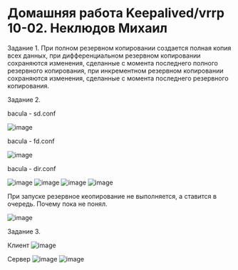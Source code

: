 # Домашняя работа Keepalived/vrrp 10-02. Неклюдов Михаил

Задание 1.
При полном резервном копировании создается полная копия всех данных, при дифференциальном резервном копировании сохраняются изменения, сделанные с момента последнего полного резервного копирования, при инкрементном резервном копировании сохраняются изменения, сделанные с момента последнего резервного копирования.

Задание 2.

bacula - sd.conf

![image](https://github.com/MikhailNeklyudov/09-02-hw/assets/130427747/2fbe63e6-6bd4-4049-84a1-53afb443539b)

bacula - fd.conf

![image](https://github.com/MikhailNeklyudov/09-02-hw/assets/130427747/a5042dcb-aeee-4d4c-9f3b-b804e459af73)

bacula - dir.conf

![image](https://github.com/MikhailNeklyudov/09-02-hw/assets/130427747/d247cc26-7f42-444e-abd2-445108267614)
![image](https://github.com/MikhailNeklyudov/09-02-hw/assets/130427747/142791c8-c5a5-4981-ac65-0177398c981e)
![image](https://github.com/MikhailNeklyudov/09-02-hw/assets/130427747/73028adb-fa5c-4b21-b10c-8f2a2d3e3ee4)
![image](https://github.com/MikhailNeklyudov/09-02-hw/assets/130427747/5a5174ff-83d7-44a2-8e2e-3dd5d2db3b05)

При запуске резервное кеопирование не выполняется, а ставится в очередь. Почему пока не понял.

![image](https://github.com/MikhailNeklyudov/09-02-hw/assets/130427747/0daeca5b-3535-4652-8e3d-0883ce0220d6)


Задание 3.

Клиент
![image](https://github.com/MikhailNeklyudov/09-02-hw/assets/130427747/5a8c1f99-3489-44e1-9f35-2285a51197d2)

Сервер
![image](https://github.com/MikhailNeklyudov/09-02-hw/assets/130427747/4d71850d-3661-40a7-9241-b91cdc748e4f)
![image](https://github.com/MikhailNeklyudov/09-02-hw/assets/130427747/86914050-fe33-4db0-b367-b14a6183213d)




